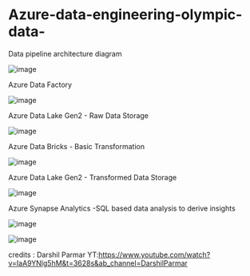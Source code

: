 # Azure-data-engineering-olympic-data-

Data pipeline architecture diagram 

![image](https://github.com/Malatesh-Patil-67/Azure-data-engineering-olympic-data-/assets/107174504/6363d224-332d-4596-b4f7-fc73b61732af)


Azure Data Factory 

![image](https://github.com/Malatesh-Patil-67/Azure-data-engineering-olympic-data-/assets/107174504/5888b310-c511-4a7f-9630-78b2b3ab1f51)




Azure Data Lake Gen2 -  Raw Data Storage

![image](https://github.com/Malatesh-Patil-67/Azure-data-engineering-olympic-data-/assets/107174504/66f41f2e-12f4-475f-a81e-d08342bd9616)



Azure Data Bricks - Basic Transformation

![image](https://github.com/Malatesh-Patil-67/Azure-data-engineering-olympic-data-/assets/107174504/5589611b-e242-4c01-9d71-064b3269098a)


Azure Data Lake Gen2 - Transformed Data Storage

![image](https://github.com/Malatesh-Patil-67/Azure-data-engineering-olympic-data-/assets/107174504/6dbed59b-dcbb-4579-a184-bdc1cd20f4e9)



Azure Synapse Analytics -SQL based data analysis to derive insights

![image](https://github.com/Malatesh-Patil-67/Azure-data-engineering-olympic-data-/assets/107174504/0ee97b0e-e0f8-4d90-9bb2-6a21dd8afc7b)







![image](https://github.com/Malatesh-Patil-67/Azure-data-engineering-olympic-data-/assets/107174504/6f6e8639-64a5-4cbd-bfde-b441384d42f9)


















credits : Darshil Parmar YT:https://www.youtube.com/watch?v=IaA9YNlg5hM&t=3628s&ab_channel=DarshilParmar
